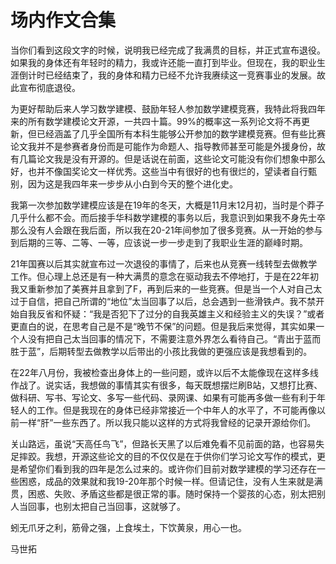 # 场内作文合集
当你们看到这段文字的时候，说明我已经完成了我满贯的目标，并正式宣布退役。如果我的身体还有年轻时的精力，我或许还能一直打到毕业。但现在，我的职业生涯倒计时已经结束了，我的身体和精力已经不允许我赓续这一竞赛事业的发展。故此宣布彻底退役。

为更好帮助后来人学习数学建模、鼓励年轻人参加数学建模竞赛，我特此将我四年来的所有数学建模论文开源，一共四十篇。99%的概率这一系列论文将不再更新，但已经涵盖了几乎全国所有本科生能够公开参加的数学建模竞赛。但有些比赛论文我并不是参赛者身份而是可能作为命题人、指导教师甚至可能是外援身份，故有几篇论文我是没有开源的。但是话说在前面，这些论文可能没有你们想象中那么好，也并不像国奖论文一样优秀。这些当中有很好的也有很烂的，望读者自行甄别，因为这是我四年来一步步从小白到今天的整个进化史。

我第一次参加数学建模应该是在19年的冬天，大概是11月末12月初，当时是个莽子几乎什么都不会。而后接手华科数学建模的事务以后，我意识到如果我不身先士卒那么没有人会跟在我后面，所以我在20-21年间参加了很多竞赛。从一开始的参与到后期的三等、二等、一等，应该说一步一步走到了我职业生涯的巅峰时期。

21年国赛以后其实就宣布过一次退役的事情了，后来也从竞赛一线转型去做教学工作。但心理上总还是有一种大满贯的意念在驱动我去不停地打，于是在22年初我又重新参加了美赛并且拿到了F，再到后来的一些竞赛。但是当一个人对自己太过于自信，把自己所谓的“地位”太当回事了以后，总会遇到一些滑铁卢。我不禁开始自我反省和怀疑：“我是否犯下了过分的自我英雄主义和经验主义的失误？”或者更直白的说，在思考自己是不是“晚节不保”的问题。但是我后来觉得，其实如果一个人没有把自己太当回事的情况下，不需要注意外界怎么看待自己。“青出于蓝而胜于蓝”，后期转型去做教学以后带出的小孩比我做的更强应该是我想看到的。

在22年八月份，我被检查出身体上的一些问题，或许以后不太能像现在这样多线作战了。说实话，我想做的事情其实有很多，每天既想摆烂刷B站，又想打比赛、做科研、写书、写论文、多写一些代码、录网课、如果有可能再多做一些有利于年轻人的工作。但是我现在的身体已经非常接近一个中年人的水平了，不可能再像以前一样“肝”一些东西了。所以我只能以这样的方式将我曾经的记录开源给你们。

关山路远，虽说“天高任鸟飞”，但路长天黑了以后难免看不见前面的路，也容易失足摔跤。我想，开源这些论文的目的不仅仅是在于供你们学习论文写作的模式，更是希望你们看到我的四年是怎么过来的。或许你们目前对数学建模的学习还存在一些困惑，成品的效果就和我19-20年那个时候一样。但请记住，没有人生来就是满贯，困惑、失败、矛盾这些都是很正常的事。随时保持一个婴孩的心态，别太把别人当回事，也别太把自己当回事，这就够了。

蚓无爪牙之利，筋骨之强，上食埃土，下饮黄泉，用心一也。

马世拓
